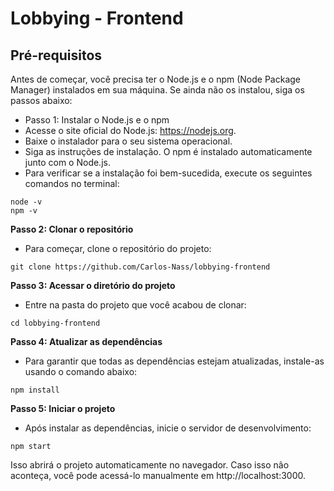 # Lobbying - Frontend

## Pré-requisitos

Antes de começar, você precisa ter o Node.js e o npm (Node Package Manager) instalados em sua máquina. Se ainda não os instalou, siga os passos abaixo:

 * Passo 1: Instalar o Node.js e o npm
 * Acesse o site oficial do Node.js: https://nodejs.org.
 * Baixe o instalador para o seu sistema operacional.
 * Siga as instruções de instalação. O npm é instalado automaticamente junto com o Node.js.
 * Para verificar se a instalação foi bem-sucedida, execute os seguintes comandos no terminal:
   
```
node -v
npm -v
```

**Passo 2: Clonar o repositório**

 * Para começar, clone o repositório do projeto:

```
git clone https://github.com/Carlos-Nass/lobbying-frontend
```

**Passo 3: Acessar o diretório do projeto**

 * Entre na pasta do projeto que você acabou de clonar:

```
cd lobbying-frontend
```

**Passo 4: Atualizar as dependências**

 * Para garantir que todas as dependências estejam atualizadas, instale-as usando o comando abaixo:

```
npm install
```

**Passo 5: Iniciar o projeto**

 * Após instalar as dependências, inicie o servidor de desenvolvimento:

```
npm start
```

Isso abrirá o projeto automaticamente no navegador. Caso isso não aconteça, você pode acessá-lo manualmente em http://localhost:3000.
